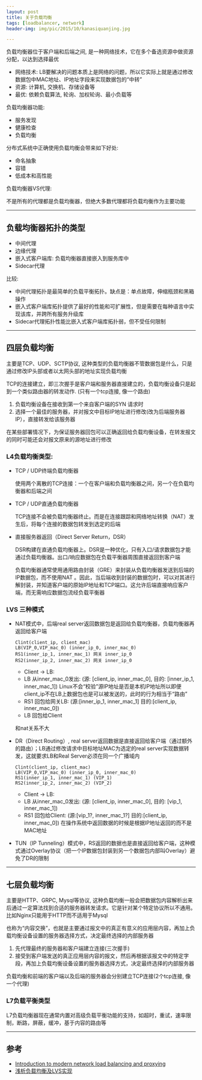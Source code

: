 ```yaml
---
layout: post
title: 关于负载均衡
tags: [loadbalancer, network]
header-img: img/pic/2015/10/kanasiquanjing.jpg

---
```


负载均衡器位于客户端和后端之间, 是一种网络技术，它在多个备选资源中做资源分配，以达到选择最优

* 网络技术: LB要解决的问题本质上是网络的问题，所以它实际上就是通过修改数据包中MAC地址、IP地址字段来实现数据包的“中转”
* 资源: 计算机, 交换机、存储设备等
* 最优: 依赖负载算法, 轮询、加权轮询、最小负载等

负载均衡器功能:

* 服务发现
* 健康检查
* 负载均衡

分布式系统中正确使用负载均衡会带来如下好处:

* 命名抽象
* 容错
* 低成本和高性能

负载均衡器VS代理:

不是所有的代理都是负载均衡器，但绝大多数代理都将负载均衡作为主要功能

---

## 负载均衡器拓扑的类型

* 中间代理
* 边缘代理
* 嵌入式客户端库: 负载均衡器直接嵌入到服务库中
* Sidecar代理

比较:

* 中间代理拓扑是最简单的负载平衡拓扑。缺点是：单点故障，伸缩瓶颈和黑箱操作
* 嵌入式客户端库拓扑提供了最好的性能和可扩展性，但是需要在每种语言中实现该库，并跨所有服务升级库
* Sidecar代理拓扑性能比嵌入式客户端库拓扑弱，但不受任何限制

---

## 四层负载均衡

主要是TCP、UDP、SCTP协议, 这种类型的负载均衡器不管数据包是什么，只是通过修改IP头部或者以太网头部的地址实现负载均衡

TCP的连接建立，即三次握手是客户端和服务器直接建立的，负载均衡设备只是起到一个类似路由器的转发动作. (只有一个tcp连接, 像一个路由)

1. 负载均衡设备在接收到第一个来自客户端的SYN 请求时
2. 选择一个最佳的服务器，并对报文中目标IP地址进行修改(改为后端服务器IP），直接转发给该服务器

在某些部署情况下，为保证服务器回包可以正确返回给负载均衡设备，在转发报文的同时可能还会对报文原来的源地址进行修改

### L4负载均衡类型:

* TCP / UDP终端负载均衡器

  使用两个离散的TCP连接：一个在客户端和负载均衡器之间，另一个在负载均衡器和后端之间

* TCP / UDP直通负载均衡器

  TCP连接不会被负载均衡器终止。而是在连接跟踪和网络地址转换（NAT）发生后，将每个连接的数据包转发到选定的后端

* 直接服务器返回（Direct Server Return，DSR）

  DSR构建在直通负载均衡器上。DSR是一种优化，只有入口/请求数据包才能通过负载均衡器。出口/响应数据包在负载平衡器周围直接返回到客户端

  负载均衡器通常使用通用路由封装（GRE）来封装从负载均衡器发送到后端的IP数据包，而不使用NAT 。因此，当后端收到封装的数据包时，可以对其进行解封装，并知道客户端的原始IP地址和TCP端口。这允许后端直接响应客户端，而无需响应数据包流经负载平衡器

### LVS 三种模式
* NAT模式中，后端real server返回数据包是返回给负载均衡器，负载均衡器再返回给客户端

  ```
  Clint(client_ip, client_mac)
  LB(VIP_0,VIP_mac_0) (inner_ip_0, inner_mac_0)
  RS1(inner_ip_1, inner_mac_1) 网关 inner_ip_0
  RS2(inner_ip_2, inner_mac_2) 网关 inner_ip_0
  ```

  * Client -> LB: 
  * LB 从inner_mac_0发出: (源: [client_ip, inner_mac_0], 目的: [inner_ip_1, inner_mac_1])
    Linux不会“校验”源IP地址是否是本机IP地址所以即便client_ip不在LB上数据包也是可以被发送的，此时的行为相当于“路由”
  * RS1 回包给网关LB: (源:[inner_ip_1, inner_mac_1] 目的:[client_ip, inner_mac_0])
  * LB 回包给Client

  和nat关系不大

* DR（Direct Routing）, real server返回数据是直接返回给客户端（通过额外的路由）；LB通过修改请求中目标地址MAC为选定的real server实现数据转发，这就要求LB和Real Server必须在同一个广播域内

  ```
  Clint(client_ip, client_mac)
  LB(VIP_0,VIP_mac_0) (inner_ip_0, inner_mac_0)
  RS1(inner_ip_1, inner_mac_1) (VIP_1)
  RS2(inner_ip_2, inner_mac_2) (VIP_2)
  ```

  * Client -> LB: 
  * LB 从inner_mac_0发出: (源: [client_ip, inner_mac_0], 目的: [vip_1, inner_mac_1])
  * RS1 回包给Client: (源:[vip_1?, inner_mac_1?] 目的:[client_ip, inner_mac_0])
   在操作系统中返回数据的时候是根据IP地址返回的而不是MAC地址

* TUN（IP Tunneling）模式中，RS返回的数据也是直接返回给客户端，这种模式通过Overlay协议（把一个IP数据包封装到另一个数据包内部叫Overlay）避免了DR的限制

---

## 七层负载均衡

主要是HTTP、GRPC, Mysql等协议, 这种负载均衡一般会把数据包内容解析出来后通过一定算法找到合适的服务器转发请求。它是针对某个特定协议所以不通用。比如Nginx只能用于HTTP而不适用于Mysql

也称为“内容交换”，也就是主要通过报文中的真正有意义的应用层内容，再加上负载均衡设备设置的服务器选择方式，决定最终选择的内部服务器

1. 先代理最终的服务器和客户端建立连接(三次握手)
2. 接受到客户端发送的真正应用层内容的报文，然后再根据该报文中的特定字段，再加上负载均衡设备设置的服务器选择方式，决定最终选择的内部服务器

负载均衡和前端的客户端以及后端的服务器会分别建立TCP连接(2个tcp连接, 像一个代理)


### L7负载平衡类型

L7负载均衡器现在通常内置对高级负载平衡功能的支持，如超时，重试，速率限制，断路，屏蔽，缓冲，基于内容的路由等

---

## 参考

* [Introduction to modern network load balancing and proxying](https://mp.weixin.qq.com/s/LwmYMenIG77m8F_YaXqIAg?)
* [浅析负载均衡及LVS实现](https://mp.weixin.qq.com/s?__biz=MzIxMjAzMDA1MQ==&amp;mid=2648945888&amp;idx=1&amp;sn=b2a0f62db03d5cb7c56804bfa3ef68e5&amp;chksm=8f5b53ecb82cdafaa5624ecf7abf9f06f913b31bbface1021d5bbb05c55a58b57869227c5c4b#rd)
